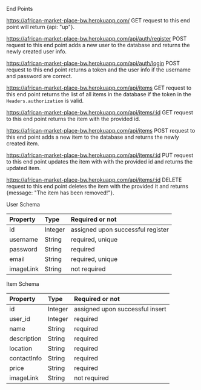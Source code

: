 End Points

https://african-market-place-bw.herokuapp.com/
GET request to this end point will return {api: "up"}.

https://african-market-place-bw.herokuapp.com/api/auth/register
POST request to this end point adds a new user to the database and returns the newly created user info.

https://african-market-place-bw.herokuapp.com/api/auth/login
POST request to this end point returns a token and the user info if the username and password are correct.

https://african-market-place-bw.herokuapp.com/api/items 
GET request to this end point returns the list of all items in the database if the token in the `Headers.authorization` is valid.

https://african-market-place-bw.herokuapp.com/api/items/:id
GET request to this end point returns the item with the provided id.

https://african-market-place-bw.herokuapp.com/api/items
POST request to this end point adds a new item to the database and returns the newly created item.

https://african-market-place-bw.herokuapp.com/api/items/:id
PUT request to this end point updates the item with with the provided id and returns the updated item.

https://african-market-place-bw.herokuapp.com/api/items/:id
DELETE request to this end point deletes the item with the provided it and returns {message: "The item has been removed!"}.


User Schema

| Property  | Type 	    | Required or not                   |
|:----------|:----------|:----------------------------------|
| id        |	Integer | assigned upon successful register |
| username  |	String  | required, unique                  |
| password  |	String  | required                          |
| email	    |   String  | required, unique                  |
| imageLink |	String  | not required                      |

Item Schema

| Property      | Type 	  | Required or not                 |
|:--------------|:--------|:--------------------------------|
| id	        | Integer | assigned upon successful insert |
| user_id       | Integer | required                        |
| name          | String  | required                        |
| description   | String  | required                        |
| location      | String  | required                        |
| contactInfo   | String  | required                        |
| price         | String  | required                        |
| imageLink     | String  | not required                    |  